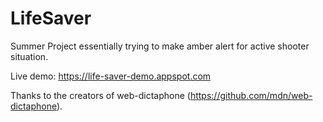 # LifeSaver
Summer Project essentially trying to make amber alert for active shooter situation.

Live demo: https://life-saver-demo.appspot.com

Thanks to the creators of web-dictaphone (https://github.com/mdn/web-dictaphone).
